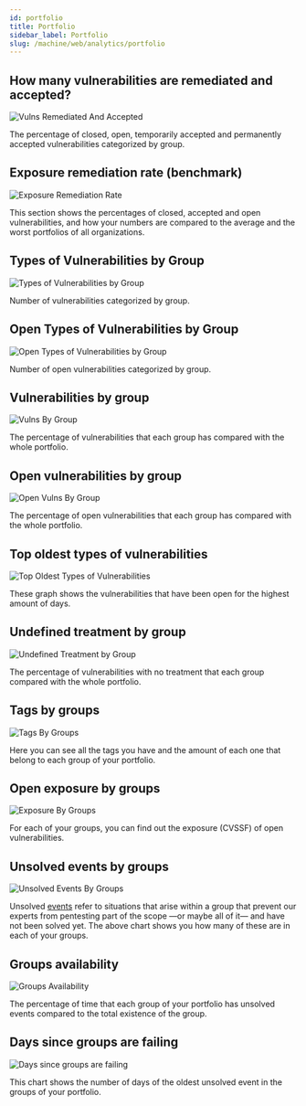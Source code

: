 ```yaml
---
id: portfolio
title: Portfolio
sidebar_label: Portfolio
slug: /machine/web/analytics/portfolio
---
```


## How many vulnerabilities are remediated and accepted?

![Vulns Remediated And Accepted](https://res.cloudinary.com/fluid-attacks/image/upload/v1643986556/docs/web/analytics/portfolios/portfolio_vulners_remed_accept.png)

The percentage of
closed, open, temporarily accepted
and permanently accepted vulnerabilities
categorized by group.

## Exposure remediation rate (benchmark)

![Exposure Remediation Rate](https://res.cloudinary.com/fluid-attacks/image/upload/v1646411325/docs/web/analytics/portfolios/remediation_rate_benchmarking.png)

This section shows the
percentages of closed,
accepted and open vulnerabilities,
and how your numbers are
compared to  the average
and the worst portfolios
of all organizations.

## Types of Vulnerabilities by Group

![Types of Vulnerabilities by Group](https://res.cloudinary.com/fluid-attacks/image/upload/v1647458018/docs/web/analytics/portfolios/portfolio_types_vuln_by_group.png)

Number of vulnerabilities
categorized by group.

## Open Types of Vulnerabilities by Group

![Open Types of Vulnerabilities by Group](https://res.cloudinary.com/fluid-attacks/image/upload/v1647458018/docs/web/analytics/portfolios/portfolio_open_types_vuln_by_group.png)

Number of open vulnerabilities
categorized by group.

## Vulnerabilities by group

![Vulns By Group](https://res.cloudinary.com/fluid-attacks/image/upload/v1623443233/docs/web/analytics/portfolios/vulns_by_group_atarhk.png)

The percentage of vulnerabilities
that each group has
compared with the whole portfolio.

## Open vulnerabilities by group

![Open Vulns By Group](https://res.cloudinary.com/fluid-attacks/image/upload/v1623443232/docs/web/analytics/portfolios/open_vulns_by_group_u5lkiz.png)

The percentage of open vulnerabilities
that each group has
compared with the whole portfolio.

## Top oldest types of vulnerabilities

![Top Oldest Types of Vulnerabilities](https://res.cloudinary.com/fluid-attacks/image/upload/v1623443233/docs/web/analytics/portfolios/top_oldest_findings_ioqeng.png)

These graph shows
the vulnerabilities
that have been open
for the highest
amount of days.

## Undefined treatment by group

![Undefined Treatment by Group](https://res.cloudinary.com/fluid-attacks/image/upload/v1623443233/docs/web/analytics/portfolios/treatmentless_by_group_neyank.png)

The percentage of vulnerabilities
with no treatment that each group
compared with the whole portfolio.

## Tags by groups

![Tags By Groups](https://res.cloudinary.com/fluid-attacks/image/upload/v1623443232/docs/web/analytics/portfolios/tags_by_groups_g8xfjs.png)

Here you can see
all the tags you have
and the amount of each one
that belong to each group
of your portfolio.

## Open exposure by groups

![Exposure By Groups](https://res.cloudinary.com/fluid-attacks/image/upload/v1645821564/docs/web/analytics/portfolios/open_severity_by_groups.png)

For each of your groups,
you can find out the exposure (CVSSF)
of open vulnerabilities.

## Unsolved events by groups

![Unsolved Events By Groups](https://res.cloudinary.com/fluid-attacks/image/upload/v1646409172/docs/web/analytics/portfolios/unsolved_events_by_groups.png)

Unsolved [events](/machine/web/groups/events)
refer to situations that
arise within a group that
prevent our experts from
pentesting part of the scope
—or maybe all of it— and have
not been solved yet.
The above chart shows you how
many of these are in each of
your groups.

## Groups availability

![Groups Availability](https://res.cloudinary.com/fluid-attacks/image/upload/v1658159283/docs/web/analytics/portfolios/portfolio_availability.png)

The percentage of time that
each group of your portfolio
has unsolved events compared to
the total existence of the group.

## Days since groups are failing

![Days since groups are failing](https://res.cloudinary.com/fluid-attacks/image/upload/v1658250049/docs/web/analytics/portfolios/portfolio_oldest_event.png)

This chart shows the number
of days of the oldest
unsolved event in the groups
of your portfolio.
